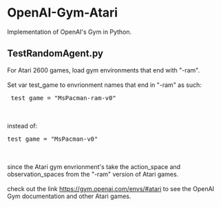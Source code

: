 # OpenAI-Gym-Atari
Implementation of OpenAI's Gym in Python.
<div>
  <h2>TestRandomAgent.py</h2>
  <p>
    For Atari 2600 games, load gym environments that end with "-ram". <br> <br>
    Set var test_game to envrionment names that end in "-ram" as such: <pre> test_game = "MsPacman-ram-v0" </pre> <br><br>
    instead of:<pre>test_game = "MsPacman-v0"</pre> <br><br>
    since the Atari gym envrionment's take the action_space and observation_spaces from the "-ram" version of Atari games. <br><br>
check out the link <a href="https://gym.openai.com/envs/#atari" placeholder="here">https://gym.openai.com/envs/#atari</a>
to see the OpenAI Gym documentation and other Atari games. 
  </p>
</div>
